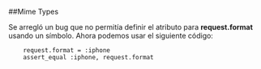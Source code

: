 <!-- -*- mode: markdown; coding: utf-8; -*- -->

##Mime Types

Se arregló un bug que no permitía definir el atributo para **request.format** usando un símbolo. Ahora podemos usar el siguiente código:

        request.format = :iphone
        assert_equal :iphone, request.format
